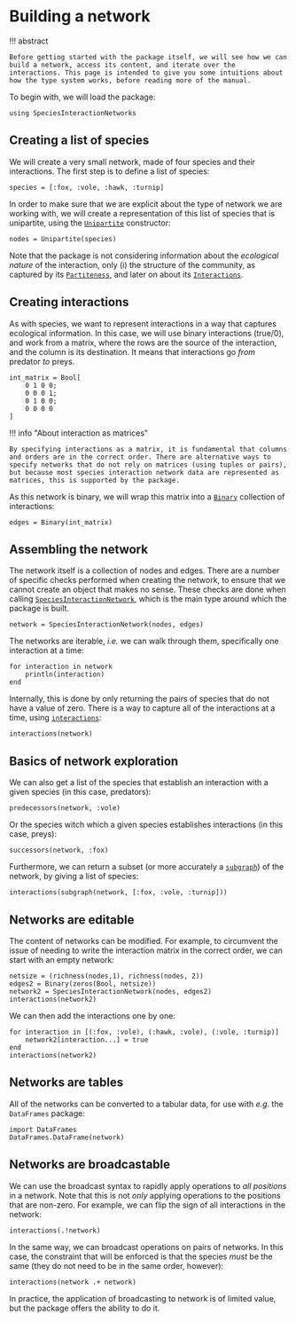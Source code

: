 # Building a network

!!! abstract

    Before getting started with the package itself, we will see how we can build a network, access its content, and iterate over the interactions. This page is intended to give you some intuitions about how the type system works, before reading more of the manual.

To begin with, we will load the package:

```@example 1
using SpeciesInteractionNetworks
```

## Creating a list of species

We will create a very small network, made of four species and their
interactions. The first step is to define a list of species:

```@example 1
species = [:fox, :vole, :hawk, :turnip]
```

In order to make sure that we are explicit about the type of network we are
working with, we will create a representation of this list of species that is
unipartite, using the [`Unipartite`](@ref) constructor:

```@example 1
nodes = Unipartite(species)
```

Note that the package is not considering information about the *ecological
nature* of the interaction, only (i) the structure of the community, as captured
by its [`Partiteness`](@ref), and later on about its [`Interactions`](@ref).

## Creating interactions

As with species, we want to represent interactions in a way that captures
ecological information. In this case, we will use binary interactions (true/0),
and work from a matrix, where the rows are the source of the interaction, and
the column is its destination. It means that interactions go *from* predator
*to* preys.

```@example 1
int_matrix = Bool[
    0 1 0 0;
    0 0 0 1;
    0 1 0 0;
    0 0 0 0
]
```

!!! info "About interaction as matrices"
    
    By specifying interactions as a matrix, it is fundamental that columns and orders are in the correct order. There are alternative ways to specify networks that do not rely on matrices (using tuples or pairs), but because most species interaction network data are represented as matrices, this is supported by the package.

As this network is binary, we will wrap this matrix into a [`Binary`](@ref)
collection of interactions:

```@example 1
edges = Binary(int_matrix)
```

## Assembling the network

The network itself is a collection of nodes and edges. There are a number of
specific checks performed when creating the network, to ensure that we cannot
create an object that makes no sense. These checks are done when calling
[`SpeciesInteractionNetwork`](@ref), which is the main type around which the
package is built.

```@example 1
network = SpeciesInteractionNetwork(nodes, edges)
```

The networks are iterable, *i.e.* we can walk through them, specifically one
interaction at a time:

```@example 1
for interaction in network
    println(interaction)
end
```

Internally, this is done by only returning the pairs of species that do not have
a value of zero. There is a way to capture all of the interactions at a time,
using [`interactions`](@ref):

``` @example 1
interactions(network)
```

## Basics of network exploration

We can also get a list of the species that establish an interaction with a given
species (in this case, predators):

```@example 1
predecessors(network, :vole)
```

Or the species witch which a given species establishes interactions (in this
case, preys):

```@example 1
successors(network, :fox)
```

Furthermore, we can return a subset (or more accurately a [`subgraph`](@ref)) of
the network, by giving a list of species:

```@example 1
interactions(subgraph(network, [:fox, :vole, :turnip]))
```

## Networks are editable

The content of networks can be modified. For example, to circumvent the issue of
needing to write the interaction matrix in the correct order, we can start with
an empty network:

```@example 1
netsize = (richness(nodes,1), richness(nodes, 2))
edges2 = Binary(zeros(Bool, netsize))
network2 = SpeciesInteractionNetwork(nodes, edges2)
interactions(network2)
```

We can then add the interactions one by one:

```@example 1
for interaction in [(:fox, :vole), (:hawk, :vole), (:vole, :turnip)]
    network2[interaction...] = true
end
interactions(network2)
```

## Networks are tables

All of the networks can be converted to a tabular data, for use with *e.g.* the
`DataFrames` package:

```@example 1
import DataFrames
DataFrames.DataFrame(network)
```

## Networks are broadcastable

We can use the broadcast syntax to rapidly apply operations to *all positions*
in a network. Note that this is not *only* applying operations to the positions
that are non-zero. For example, we can flip the sign of all interactions in the
network:

```@example 1
interactions(.!network)
```

In the same way, we can broadcast operations on pairs of networks. In this case,
the constraint that will be enforced is that the species *must* be the same
(they do not need to be in the same order, however):

```@example 1
interactions(network .+ network)
```

In practice, the application of broadcasting to network is of limited value, but
the package offers the ability to do it.


